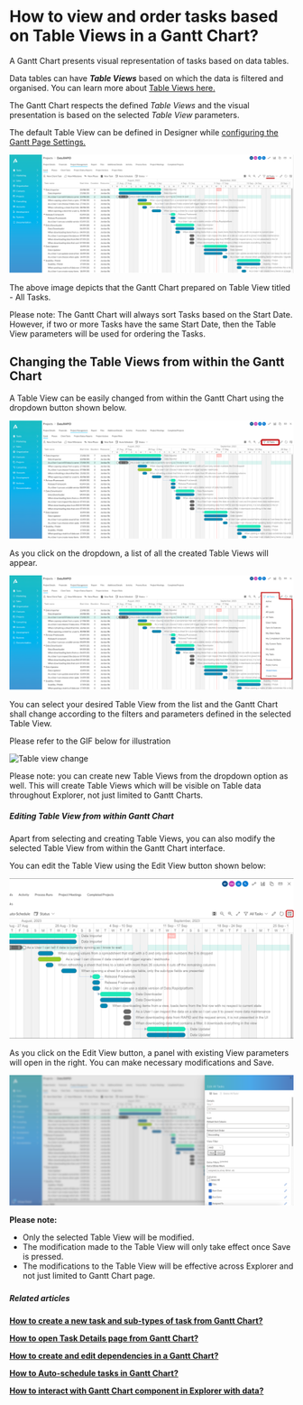 # How to view and order tasks based on Table Views in a Gantt Chart?

A Gantt Chart presents visual representation of tasks based on data tables.

Data tables can have ***Table Views*** based on which the data is filtered and organised. You can learn more about [Table Views here.](</docs/Rapid/3-User Manual/2-Explorer/2-Page Components/Data Table Component/data-table-component-views/data-table-component-views.md> "Data Table Component - Views")

The Gantt Chart respects the defined *Table Views* and the visual presentation is based on the selected *Table View* parameters.

The default Table View can be defined in Designer while [configuring the Gantt Page Settings.](</docs/Rapid/4-Keyper Manual/2-Designer/2-Pages/3-Components/gantt-chart/gantt-chart.md> "How to configure the Page - Gantt Chart Component?")

![Screenshot 2023-09-14 at 12.52.15 PM.png](./downloaded_image_1705285737496.png)

The above image depicts that the Gantt Chart prepared on Table View titled - All Tasks.

Please note: The Gantt Chart will always sort Tasks based on the Start Date. However, if two or more Tasks have the same Start Date, then the Table View parameters will be used for ordering the Tasks.

## **Changing the Table Views from within the Gantt Chart**

A Table View can be easily changed from within the Gantt Chart using the dropdown button shown below.

![Screenshot 2023-09-14 at 12.53.47 PM.png](./downloaded_image_1705285738527.png)

As you click on the dropdown, a list of all the created Table Views will appear.

![Screenshot 2023-09-14 at 1.10.10 PM.png](./downloaded_image_1705285739556.png)

You can select your desired Table View from the list and the Gantt Chart shall change according to the filters and parameters defined in the selected Table View.

Please refer to the GIF below for illustration

![Table view change](WGdlxOrobHLNM4V5-table-view-change-480p-230914.gif)

Please note: you can create new Table Views from the dropdown option as well. This will create Table Views which will be visible on Table data throughout Explorer, not just limited to Gantt Charts.

##### **Editing Table View from within Gantt Chart**

Apart from selecting and creating Table Views, you can also modify the selected Table View from within the Gantt Chart interface.

You can edit the Table View using the Edit View button shown below:

![Edit Table view Gantt.png](./downloaded_image_1705285740591.png)

As you click on the Edit View button, a panel with existing View parameters will open in the right. You can make necessary modifications and Save.

![14.png](./downloaded_image_1705285741614.png)

**Please note:**

- Only the selected Table View will be modified.
- The modification made to the Table View will only take effect once Save is pressed.
- The modifications to the Table View will be effective across Explorer and not just limited to Gantt Chart page.

#####  

##### **Related articles**

**[How to create a new task and sub-types of task from Gantt Chart?](</docs/Rapid/3-User Manual/2-Explorer/2-Page Components/Gantt Component/how-to-create-a-new-task-and-sub-types-of-task-from-gantt-chart/how-to-create-a-new-task-and-sub-types-of-task-from-gantt-chart.md> "How to create a new task and sub-types of task from Gantt Chart?")**

**[How to open Task Details page from Gantt Chart?](</docs/Rapid/3-User Manual/2-Explorer/2-Page Components/Gantt Component/how-to-open-task-item-profiles-from-gantt-chart/how-to-open-task-item-profiles-from-gantt-chart.md> "How to open task item profiles from Gantt Chart?")**

**[How to create and edit dependencies in a Gantt Chart?](</docs/Rapid/3-User Manual/2-Explorer/2-Page Components/Gantt Component/how-to-create-and-edit-dependencies-in-a-gantt-chart/how-to-create-and-edit-dependencies-in-a-gantt-chart.md> "How to create and edit dependencies in a Gantt Chart?")**

[**How to Auto-schedule tasks in Gantt Chart?**](</docs/Rapid/3-User Manual/2-Explorer/2-Page Components/Gantt Component/how-to-auto-schedule-tasks-in-gantt-chart/how-to-auto-schedule-tasks-in-gantt-chart.md> "How to Auto-schedule tasks in Gantt Chart?")

**[How to interact with Gantt Chart component in Explorer with data?](</docs/Rapid/3-User Manual/2-Explorer/2-Page Components/Gantt Component/1-how-to-interact-with-a-gantt-chart-in-explorer/1-how-to-interact-with-a-gantt-chart-in-explorer.md> "How to interact with a Gantt Chart?")**